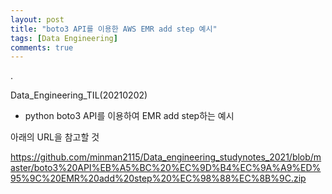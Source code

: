 ```yaml
---
layout: post
title: "boto3 API를 이용한 AWS EMR add step 예시"
tags: [Data Engineering]
comments: true
---
```


.

Data_Engineering_TIL(20210202)

- python boto3 API를 이용하여 EMR add step하는 예시

아래의 URL을 참고할 것

https://github.com/minman2115/Data_engineering_studynotes_2021/blob/master/boto3%20API%EB%A5%BC%20%EC%9D%B4%EC%9A%A9%ED%95%9C%20EMR%20add%20step%20%EC%98%88%EC%8B%9C.zip
